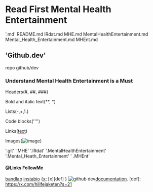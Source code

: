 # Read First Mental Health Entertainment

 '.md'
   README.md
  IRdat.md
  MHE.md
  MentalHealthEntertainment.md
  Mental_Health_Entertainment.md
  MHEnt.md

## 'Github.dev'

   repo github/dev

### Understand Mental Health Entertainment is a Must

  Headers(#, ##, ###)

  Bold and italic text(**, *)

  Lists(-,+,1.)

  Code blocks('''')

  Links([text](url))

  Images(![image](url))

  '.git'
  '.MHE'
  '.IRdat'
  '.MentalHealthEntertainment'
  '.Mental_Heath_Entertainment'
  ' .MHEnt'

#### @Links FollowMe

[bandlab](https://www.bandlab.com/blanketjack1/tipjar)
[instabio](instabio.cc/Blanketjack1)
{[x](https://x.com/hilifejaten?s=21);
     [x][def]
}
![github dev](https://user-images.githubusercontent.com/856858/130119109-4769f2d7-9027-4bc4-a38c-10f297499e8f.gif)[documentation](https://github.co/codespaces-editor-help).
[def]: https://x.com/hilifejaketen?s=21